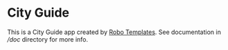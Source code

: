 City Guide
==========

This is a City Guide app created by [Robo Templates](http://robotemplates.com/).
See documentation in _/doc_ directory for more info.
